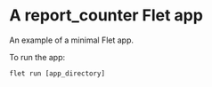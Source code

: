 # A report_counter Flet app

An example of a minimal Flet app.

To run the app:

```
flet run [app_directory]
```